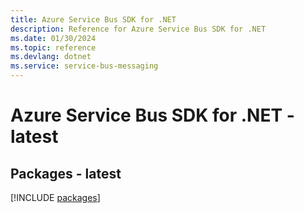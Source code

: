 ```yaml
---
title: Azure Service Bus SDK for .NET
description: Reference for Azure Service Bus SDK for .NET
ms.date: 01/30/2024
ms.topic: reference
ms.devlang: dotnet
ms.service: service-bus-messaging
---
```

# Azure Service Bus SDK for .NET - latest
## Packages - latest
[!INCLUDE [packages](service-bus-index.md)]